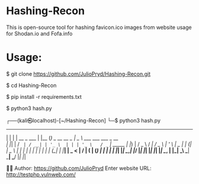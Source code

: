 # Hashing-Recon
This is open-source tool for hashing favicon.ico images from website usage for Shodan.io and Fofa.info 

# Usage: 
$ git clone https://github.com/JulioPryd/Hashing-Recon.git

$ cd Hashing-Recon

$ pip install -r requirements.txt

$ python3 hash.py




┌──(kali㉿localhost)-[~/Hashing-Recon]
└─$ python3 hash.py
 ____                                
 | | | |   __ _   ___  | |__   (_)  _ __     __ _          |  _ \    ___    ___    ___    _ __  
 | |_| |  / _` | / __| | '_ \  | | | '_ \   / _` |  _____  | |_) |  / _ \  / __|  / _ \  | '_ \ 
 |  _  | | (_| | \__ \ | | | | | | | | | | | (_| | |_____| |  _ <  |  __/ | (__  | (_) | | | | |
 |_| |_|  \__,_| |___/ |_| |_| |_| |_| |_|  \__, |         |_| \_\  \___|  \___|  \___/  |_| |_|

🧑‍💻 Author: https://github.com/JulioPryd
Enter website URL: http://testphp.vulnweb.com/
